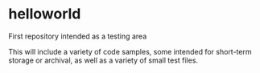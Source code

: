 helloworld
==========

First repository intended as a testing area

This will include a variety of code samples, some intended for short-term storage or archival, as well as a variety of small test files.
